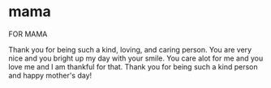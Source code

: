 # mama
FOR MAMA


Thank you for being such a kind, loving, and caring person. You are very nice and you bright up my day with your smile. You care alot for me and you love me and I am thankful for that. Thank you for being such a kind person and happy mother's day!
